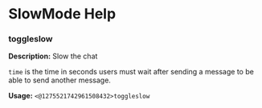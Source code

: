 # SlowMode Help

### toggleslow

**Description:** Slow the chat

`time` is the time in seconds users must wait after sending a message
to be able to send another message.

**Usage:** `<@1275521742961508432>toggleslow`

